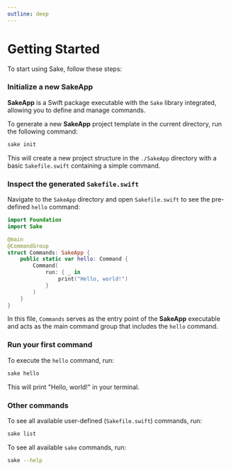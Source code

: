 ```yaml
---
outline: deep
---
```


# Getting Started

To start using Sake, follow these steps:

### Initialize a new SakeApp

**SakeApp** is a Swift package executable with the `Sake` library integrated, allowing you to define and manage commands.

To generate a new **SakeApp** project template in the current directory, run the following command:

```bash
sake init
```

This will create a new project structure in the `./SakeApp` directory with a basic `Sakefile.swift` containing a simple command.

### Inspect the generated `Sakefile.swift`

Navigate to the `SakeApp` directory and open `Sakefile.swift` to see the pre-defined `hello` command:

```swift
import Foundation
import Sake

@main
@CommandGroup
struct Commands: SakeApp {
    public static var hello: Command {
        Command(
            run: { _ in
                print("Hello, world!")
            }
        )
    }
}
```

In this file, `Commands` serves as the entry point of the **SakeApp** executable and acts as the main command group that includes the `hello` command.

### Run your first command

To execute the `hello` command, run:

```bash
sake hello
```

This will print "Hello, world!" in your terminal.

### Other commands

To see all available user-defined (`Sakefile.swift`) commands, run:

```bash
sake list
```

To see all available `sake` commands, run:
```bash
sake --help
```

